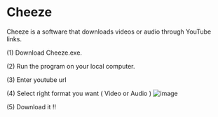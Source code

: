 # Cheeze

Cheeze is a software that downloads videos or audio through YouTube links.

(1) Download Cheeze.exe.

(2) Run the program on your local computer.

(3) Enter youtube url

(4) Select right format you want ( Video or Audio ) 
![image](https://github.com/DeepBleue/cheeze/assets/130140932/416d2d40-a866-4467-ad8b-34a4a35db7c1)

(5) Download it !!
